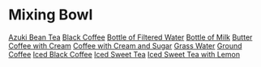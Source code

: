 <!-- TITLE: Brewing -->
<!-- SUBTITLE: Refreshing beverages and other liquified liquids -->

# Mixing Bowl
[Azuki Bean Tea](azuki-bean-tea)
[Black Coffee](black-coffee)
[Bottle of Filtered Water](bottle-of-filtered-water)
[Bottle of Milk](bottle-of-milk)
[Butter](butter)
[Coffee with Cream](coffee-with-cream)
[Coffee with Cream and Sugar](coffee-with-cream-and-sugar)
[Grass Water](grass-water)
[Ground Coffee](ground-coffee)
[Iced Black Coffee](iced-black-coffee)
[Iced Sweet Tea](iced-sweet-tea)
[Iced Sweet Tea with Lemon](iced-sweet-tea-with-lemon)